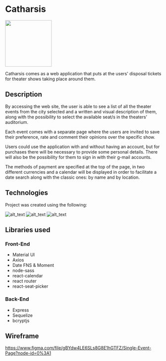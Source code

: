 # Catharsis 

<img src="https://user-images.githubusercontent.com/69719591/158774688-78e2a450-bba1-4715-a6e5-1640bc6ff08c.png" width="150" height="150">

Catharsis comes as a web application that puts at the users' disposal tickets for theater shows taking place around them. 


## Description

By accessing the web site, the user is able to see a list of all the theater events from the city selected and a written and visual description of them, along with the possibility to select the available seat/s in the theaters’ auditorium. 

Each event comes with a separate page where the users are invited to save their preference, rate and comment their opinions over the specific show. 

Users could use the application with and without having an account, but for purchases there will be necessary to provide some personal details. There will also be the possibility for them to sign in with their g-mail accounts. 

The methods of payment are specified at the top of the page, in two different currencies and a calendar will be displayed in order to facilitate a date search along with the classic ones: by name and by location.  


## Technologies

Project was created using the following: 
 

![_alt_text_](https://img.shields.io/badge/ReactJS-v17.0.2-61DAFB?style=or-the-badge&logo=React)
![_alt_text_](https://img.shields.io/badge/NodeJS-v12.0.0-339933?style=or-the-badge&logo=nodedotjs&color=for-the-badge=#000000) 
![_alt_text_](https://img.shields.io/badge/Mysql-v8.0-4479A1?style=or-the-badge&logo=Mysql)

## Libraries used

### Front-End

- Material UI
- Axios
- Date FNS & Moment
- node-sass
- react-calendar
- react router
- react-seat-picker

### Back-End

- Express
- Sequelize
- bcryptjs

## Wireframe

https://www.figma.com/file/gBYdw4LE6SLs8G8E1hGTFZ/Single-Event-Page?node-id=0%3A1
